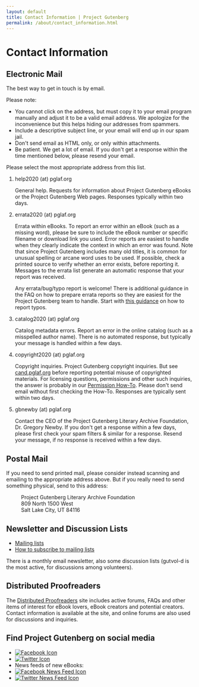 ```yaml
---
layout: default
title: Contact Information | Project Gutenberg
permalink: /about/contact_information.html
---
```


Contact Information
===================

## Electronic Mail
The best way to get in touch is by email. 

Please note:

- You cannot click on the address, but must copy it to your email program manually and adjust it to be a valid email address. We apologize for the inconvenience but this helps hiding our addresses from spammers.
- Include a descriptive subject line, or your email will end up in our spam jail.
- Don't send email as HTML only, or only within attachments.
- Be patient. We get a lot of email. If you don't get a response within the time mentioned below, please resend your email.

Please select the most appropriate address from this list. 

1. help2020 (at) pglaf.org

    General help. Requests for information about Project Gutenberg eBooks or the Project Gutenberg Web pages. Responses typically within two days. 

2. errata2020 (at) pglaf.org

    Errata within eBooks. To report an error within an eBook (such as a missing word), please be sure to include the eBook number or specific filename or download link you used. Error reports are easiest to handle when they clearly indicate the context in which an error was found. Note that since Project Gutenberg includes many old titles, it is common for unusual spelling or arcane word uses to be used. If possible, check a printed source to verify whether an error exists, before reporting it. Messages to the errata list generate an automatic response that your report was received. 

    Any errata/bug/typo report is welcome! There is additional guidance in the FAQ on how to prepare errata reports so they are easiest for the Project Gutenberg team to handle. Start with [this guidance](/help/errata.html) on how to report typos.

3. catalog2020 (at) pglaf.org

    Catalog metadata errors. Report an error in the online catalog (such as a misspelled author name). There is no automated response, but typically your message is handled within a few days.

4. copyright2020 (at) pglaf.org

    Copyright inquiries. Project Gutenberg copyright inquiries. But see [cand.pglaf.org](http://cand.pglaf.org) before reporting potential misuse of copyrighted materials. For licensing questions, permissions and other such inquiries, the answer is probably in our [Permission How-To](/policy/permission.html). Please don't send email without first checking the How-To. Responses are typically sent within two days.

5. gbnewby (at) pglaf.org

    Contact the CEO of the Project Gutenberg Literary Archive Foundation, Dr. Gregory Newby. If you don't get a response within a few days, please first check your spam filters & similar for a response. Resend your message, if no response is received within a few days.

## Postal Mail
If you need to send printed mail, please consider instead scanning and emailing to the appropriate address above. But if you really need to send something physical, send to this address:

<dl><dd>  Project Gutenberg Literary Archive Foundation</dd>
<dd>  809 North 1500 West</dd>
<dd>  Salt Lake City, UT 84116</dd></dl>

## Newsletter and Discussion Lists
<ul>
  <li><a href="https://lists.pglaf.org">Mailing lists</a></li>
  <li><a href="/help/subscribe_how_to.html">How to subscribe to mailing lists</a></li>
</ul>
<p>There is a monthly email newsletter, also some discussion lists (gutvol-d is the most active, for discussions among volunteers).</p>

## Distributed Proofreaders
The [Distributed Proofreaders](https://www.pgdp.net/) site includes active forums, FAQs and other items of interest for eBook lovers, eBook creators and potential creators. Contact information is available at the site, and online forums are also used for discussions and inquiries. 

## Find Project Gutenberg on social media
<ul class="icon-list">
    <li><a href="https://www.facebook.com/project.gutenberg">
      <img src="/gutenberg/f_icon.png" alt="Facebook Icon" />
    </a></li>
    <li><a href="https://twitter.com/gutenberg_org">
      <img src="/gutenberg/t_icon.png" alt="Twitter Icon" />
    </a></li>
    <li>News feeds of new eBooks:</li>
    <li><a href="https://www.facebook.com/gutenberg.new">
      <img src="/gutenberg/f_news_icon.png" alt="Facebook News Feed Icon" />
    </a></li>
    <li><a href="https://twitter.com/gutenberg_new">
      <img src="/gutenberg/t_news_icon.png" alt="Twitter News Feed Icon" />
    </a></li>
  </ul>
